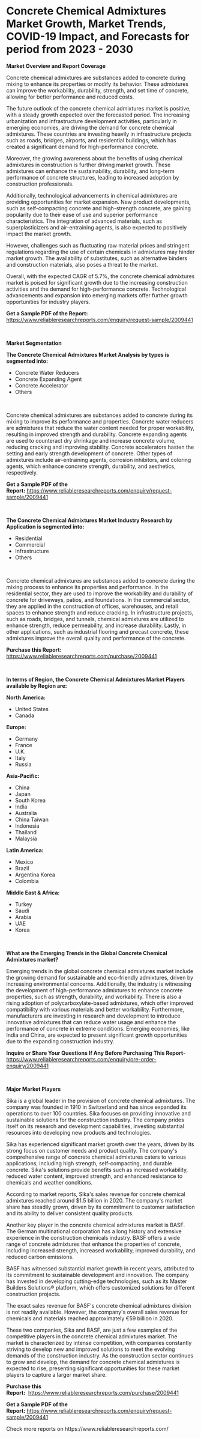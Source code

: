 <p><h1>Concrete Chemical Admixtures Market Growth, Market Trends, COVID-19 Impact, and Forecasts for period from 2023 - 2030</h1></p><p><strong>Market Overview and Report Coverage</strong></p>
<p><p>Concrete chemical admixtures are substances added to concrete during mixing to enhance its properties or modify its behavior. These admixtures can improve the workability, durability, strength, and set time of concrete, allowing for better performance and reduced costs.</p><p>The future outlook of the concrete chemical admixtures market is positive, with a steady growth expected over the forecasted period. The increasing urbanization and infrastructure development activities, particularly in emerging economies, are driving the demand for concrete chemical admixtures. These countries are investing heavily in infrastructure projects such as roads, bridges, airports, and residential buildings, which has created a significant demand for high-performance concrete.</p><p>Moreover, the growing awareness about the benefits of using chemical admixtures in construction is further driving market growth. These admixtures can enhance the sustainability, durability, and long-term performance of concrete structures, leading to increased adoption by construction professionals.</p><p>Additionally, technological advancements in chemical admixtures are providing opportunities for market expansion. New product developments, such as self-compacting concrete and high-strength concrete, are gaining popularity due to their ease of use and superior performance characteristics. The integration of advanced materials, such as superplasticizers and air-entraining agents, is also expected to positively impact the market growth.</p><p>However, challenges such as fluctuating raw material prices and stringent regulations regarding the use of certain chemicals in admixtures may hinder market growth. The availability of substitutes, such as alternative binders and construction materials, also poses a threat to the market.</p><p>Overall, with the expected CAGR of 5.7%, the concrete chemical admixtures market is poised for significant growth due to the increasing construction activities and the demand for high-performance concrete. Technological advancements and expansion into emerging markets offer further growth opportunities for industry players.</p></p>
<p><strong>Get a Sample PDF of the Report:</strong> <a href="https://www.reliableresearchreports.com/enquiry/request-sample/2009441">https://www.reliableresearchreports.com/enquiry/request-sample/2009441</a></p>
<p>&nbsp;</p>
<p><strong>Market Segmentation</strong></p>
<p><strong>The Concrete Chemical Admixtures Market Analysis by types is segmented into:</strong></p>
<p><ul><li>Concrete Water Reducers</li><li>Concrete Expanding Agent</li><li>Concrete Accelerator</li><li>Others</li></ul></p>
<p>&nbsp;</p>
<p><p>Concrete chemical admixtures are substances added to concrete during its mixing to improve its performance and properties. Concrete water reducers are admixtures that reduce the water content needed for proper workability, resulting in improved strength and durability. Concrete expanding agents are used to counteract dry shrinkage and increase concrete volume, reducing cracking and improving stability. Concrete accelerators hasten the setting and early strength development of concrete. Other types of admixtures include air-entraining agents, corrosion inhibitors, and coloring agents, which enhance concrete strength, durability, and aesthetics, respectively.</p></p>
<p><strong>Get a Sample PDF of the Report:</strong>&nbsp;<a href="https://www.reliableresearchreports.com/enquiry/request-sample/2009441">https://www.reliableresearchreports.com/enquiry/request-sample/2009441</a></p>
<p>&nbsp;</p>
<p><strong>The Concrete Chemical Admixtures Market Industry Research by Application is segmented into:</strong></p>
<p><ul><li>Residential</li><li>Commercial</li><li>Infrastructure</li><li>Others</li></ul></p>
<p>&nbsp;</p>
<p><p>Concrete chemical admixtures are substances added to concrete during the mixing process to enhance its properties and performance. In the residential sector, they are used to improve the workability and durability of concrete for driveways, patios, and foundations. In the commercial sector, they are applied in the construction of offices, warehouses, and retail spaces to enhance strength and reduce cracking. In infrastructure projects, such as roads, bridges, and tunnels, chemical admixtures are utilized to enhance strength, reduce permeability, and increase durability. Lastly, in other applications, such as industrial flooring and precast concrete, these admixtures improve the overall quality and performance of the concrete.</p></p>
<p><strong>Purchase this Report:</strong>&nbsp; <a href="https://www.reliableresearchreports.com/purchase/2009441">https://www.reliableresearchreports.com/purchase/2009441</a></p>
<p>&nbsp;</p>
<p><strong>In terms of Region, the Concrete Chemical Admixtures Market Players available by Region are:</strong></p>
<p>
    <p> <strong> North America: </strong>
        <ul>
            <li>United States</li>
            <li>Canada</li>
        </ul>
        </p> 
    <p> <strong> Europe: </strong>
        <ul>
            <li>Germany</li>
            <li>France</li>
            <li>U.K.</li>
            <li>Italy</li>
            <li>Russia</li>
        </ul>
        </p> 
    <p> <strong> Asia-Pacific: </strong>
        <ul>
            <li>China</li>
            <li>Japan</li>
            <li>South Korea</li>
            <li>India</li>
            <li>Australia</li>
            <li>China Taiwan</li>
            <li>Indonesia</li>
            <li>Thailand</li>
            <li>Malaysia</li>
        </ul>
        </p> 
    <p> <strong> Latin America: </strong>
        <ul>
            <li>Mexico</li>
            <li>Brazil</li>
            <li>Argentina Korea</li>
            <li>Colombia</li>
        </ul>
        </p> 
    <p> <strong> Middle East & Africa: </strong>
        <ul>
            <li>Turkey</li>
            <li>Saudi</li>
            <li>Arabia</li>
            <li>UAE</li>
            <li>Korea</li>
        </ul>
    </p>
    </p>
<p>&nbsp;</p>
<p><strong>What are the Emerging Trends in the Global Concrete Chemical Admixtures market?</strong></p>
<p><p>Emerging trends in the global concrete chemical admixtures market include the growing demand for sustainable and eco-friendly admixtures, driven by increasing environmental concerns. Additionally, the industry is witnessing the development of high-performance admixtures to enhance concrete properties, such as strength, durability, and workability. There is also a rising adoption of polycarboxylate-based admixtures, which offer improved compatibility with various materials and better workability. Furthermore, manufacturers are investing in research and development to introduce innovative admixtures that can reduce water usage and enhance the performance of concrete in extreme conditions. Emerging economies, like India and China, are expected to present significant growth opportunities due to the expanding construction industry.</p></p>
<p><strong>Inquire or Share Your Questions If Any Before Purchasing This Report</strong>- <a href="https://www.reliableresearchreports.com/enquiry/pre-order-enquiry/2009441">https://www.reliableresearchreports.com/enquiry/pre-order-enquiry/2009441</a></p>
<p>&nbsp;</p>
<p><strong>Major Market Players</strong></p>
<p><p>Sika is a global leader in the provision of concrete chemical admixtures. The company was founded in 1910 in Switzerland and has since expanded its operations to over 100 countries. Sika focuses on providing innovative and sustainable solutions for the construction industry. The company prides itself on its research and development capabilities, investing substantial resources into developing new products and technologies.</p><p>Sika has experienced significant market growth over the years, driven by its strong focus on customer needs and product quality. The company's comprehensive range of concrete chemical admixtures caters to various applications, including high strength, self-compacting, and durable concrete. Sika's solutions provide benefits such as increased workability, reduced water content, improved strength, and enhanced resistance to chemicals and weather conditions.</p><p>According to market reports, Sika's sales revenue for concrete chemical admixtures reached around $1.5 billion in 2020. The company's market share has steadily grown, driven by its commitment to customer satisfaction and its ability to deliver consistent quality products.</p><p>Another key player in the concrete chemical admixtures market is BASF. The German multinational corporation has a long history and extensive experience in the construction chemicals industry. BASF offers a wide range of concrete admixtures that enhance the properties of concrete, including increased strength, increased workability, improved durability, and reduced carbon emissions.</p><p>BASF has witnessed substantial market growth in recent years, attributed to its commitment to sustainable development and innovation. The company has invested in developing cutting-edge technologies, such as its Master Builders Solutions® platform, which offers customized solutions for different construction projects.</p><p>The exact sales revenue for BASF's concrete chemical admixtures division is not readily available. However, the company's overall sales revenue for chemicals and materials reached approximately €59 billion in 2020.</p><p>These two companies, Sika and BASF, are just a few examples of the competitive players in the concrete chemical admixtures market. The market is characterized by intense competition, with companies constantly striving to develop new and improved solutions to meet the evolving demands of the construction industry. As the construction sector continues to grow and develop, the demand for concrete chemical admixtures is expected to rise, presenting significant opportunities for these market players to capture a larger market share.</p></p>
<p><strong>Purchase this Report:</strong>&nbsp;&nbsp;<a href="https://www.reliableresearchreports.com/purchase/2009441">https://www.reliableresearchreports.com/purchase/2009441</a></p>
<p></p>
<p><strong>Get a Sample PDF of the Report:</strong>&nbsp;<a href="https://www.reliableresearchreports.com/enquiry/request-sample/2009441">https://www.reliableresearchreports.com/enquiry/request-sample/2009441</a></p>
<p>Check more reports on https://www.reliableresearchreports.com/</p>